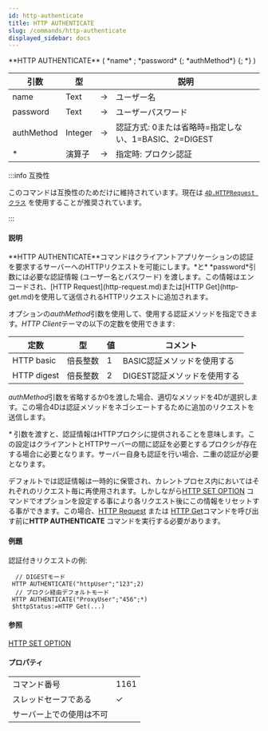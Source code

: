 ```yaml
---
id: http-authenticate
title: HTTP AUTHENTICATE
slug: /commands/http-authenticate
displayed_sidebar: docs
---
```


<!--REF #_command_.HTTP AUTHENTICATE.Syntax-->**HTTP AUTHENTICATE** ( *name* ; *password* {; *authMethod*} {; *} )<!-- END REF-->
<!--REF #_command_.HTTP AUTHENTICATE.Params-->
| 引数 | 型 |  | 説明 |
| --- | --- | --- | --- |
| name | Text | &#8594;  | ユーザー名 |
| password | Text | &#8594;  | ユーザーパスワード |
| authMethod | Integer | &#8594;  | 認証方式: 0または省略時=指定しない、1=BASIC、2=DIGEST |
| * | 演算子 | &#8594;  | 指定時: プロクシ認証 |

<!-- END REF-->

:::info 互換性

このコマンドは互換性のためだけに維持されています。現在は [`4D.HTTPRequest クラス`](../API/HTTPRequestClass.md) を使用することが推奨されています。

:::


#### 説明 

<!--REF #_command_.HTTP AUTHENTICATE.Summary-->**HTTP AUTHENTICATE**コマンドはクライアントアプリケーションの認証を要求するサーバーへのHTTPリクエストを可能にします。<!-- END REF-->*と* *password*引数には必要な認証情報 (ユーザー名とパスワード) を渡します。この情報はエンコードされ、[HTTP Request](http-request.md)または[HTTP Get](http-get.md)を使用して送信されるHTTPリクエストに追加されます。

オプションの*authMethod*引数を使用して、使用する認証メソッドを指定できます。*HTTP Client*テーマの以下の定数を使用できます:

| 定数          | 型    | 値 | コメント              |
| ----------- | ---- | - | ----------------- |
| HTTP basic  | 倍長整数 | 1 | BASIC認証メソッドを使用する  |
| HTTP digest | 倍長整数 | 2 | DIGEST認証メソッドを使用する |

*authMethod*引数を省略するか0を渡した場合、適切なメソッドを4Dが選択します。この場合4Dは認証メソッドをネゴシエートするために追加のリクエストを送信します。

*\** 引数を渡すと、認証情報はHTTPプロクシに提供されることを意味します。この設定はクライアントとHTTPサーバーの間に認証を必要とするプロクシが存在する場合に必要となります。サーバー自身も認証を行い場合、二重の認証が必要となります。

デフォルトでは認証情報は一時的に保管され、カレントプロセス内においてはそれぞれのリクエスト毎に再使用されます。しかしながら[HTTP SET OPTION](http-set-option.md) コマンドでオプションを設定する事により各リクエスト後にこの情報をリセットする事ができます。この場合、[HTTP Request](http-request.md) または [HTTP Get](http-get.md)コマンドを呼び出す前に**HTTP AUTHENTICATE** コマンドを実行する必要があります。

#### 例題 

認証付きリクエストの例:

```4d
  // DIGESTモード
 HTTP AUTHENTICATE("httpUser";"123";2)
  // プロクシ経由デフォルトモード
 HTTP AUTHENTICATE("ProxyUser";"456";*)
 $httpStatus:=HTTP Get(...)
```

#### 参照 

[HTTP SET OPTION](http-set-option.md)  

#### プロパティ
|  |  |
| --- | --- |
| コマンド番号 | 1161 |
| スレッドセーフである | &check; |
| サーバー上での使用は不可 ||


